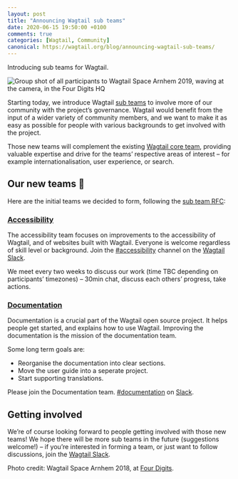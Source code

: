 ```yaml
---
layout: post
title: "Announcing Wagtail sub teams"
date: 2020-06-15 19:50:00 +0100
comments: true
categories: [Wagtail, Community]
canonical: https://wagtail.org/blog/announcing-wagtail-sub-teams/
---
```


Introducing sub teams for Wagtail.

<!-- more -->

![Group shot of all participants to Wagtail Space Arnhem 2019, waving at the camera, in the Four Digits HQ](/images/blog/announcing-wagtail-sub-teams/wagtail-space-four-digits.jpg.jpg)

Starting today, we introduce Wagtail [sub teams](https://github.com/wagtail/wagtail/wiki/Wagtail-sub-teams) to involve more of our community with the project’s governance. Wagtail would benefit from the input of a wider variety of community members, and we want to make it as easy as possible for people with various backgrounds to get involved with the project.

Those new teams will complement the existing [Wagtail core team](https://github.com/wagtail/wagtail/wiki/Wagtail-core-team), providing valuable expertise and drive for the teams’ respective areas of interest – for example internationalisation, user experience, or search.

## **Our new teams 🎉**

Here are the initial teams we decided to form, following the [sub team RFC](https://github.com/wagtail/rfcs/blob/master/text/035-sub-teams.md):

### [**Accessibility**](https://github.com/wagtail/wagtail/wiki/Wagtail-sub-teams#accessibility)

The accessibility team focuses on improvements to the accessibility of Wagtail, and of websites built with Wagtail. Everyone is welcome regardless of skill level or background. Join the [#accessibility](https://app.slack.com/client/T0K33F93J/CB7L6L5S6) channel on the [Wagtail Slack](https://github.com/wagtail/wagtail/wiki/Slack).

We meet every two weeks to discuss our work (time TBC depending on participants’ timezones) – 30min chat, discuss each others’ progress, take actions.

### [**Documentation**](https://github.com/wagtail/wagtail/wiki/Wagtail-sub-teams#documentation)

Documentation is a crucial part of the Wagtail open source project. It helps people get started, and explains how to use Wagtail. Improving the documentation is the mission of the documentation team.

Some long term goals are:

- Reorganise the documentation into clear sections.
- Move the user guide into a seperate project.
- Start supporting translations.

Please join the Documentation team. [#documentation](https://app.slack.com/client/T0K33F93J/CB7L6L5S6) on [Slack](https://github.com/wagtail/wagtail/wiki/Slack).

## **Getting involved**

We’re of course looking forward to people getting involved with those new teams! We hope there will be more sub teams in the future (suggestions welcome!) – if you’re interested in forming a team, or just want to follow discussions, join the [Wagtail Slack](https://github.com/wagtail/wagtail/wiki/Slack).

Photo credit: Wagtail Space Arnhem 2018, at [Four Digits](https://www.fourdigits.nl/).
